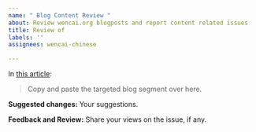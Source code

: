```yaml
---
name: " Blog Content Review "
about: Review wencai.org blogposts and report content related issues
title: Review of
labels: ''
assignees: wencai-chinese

---
```


In [this article](link-to-article):

> Copy and paste the targeted blog segment over here.
>

**Suggested changes:**
Your suggestions.

**Feedback and Review:**
Share your views on the issue, if any.
